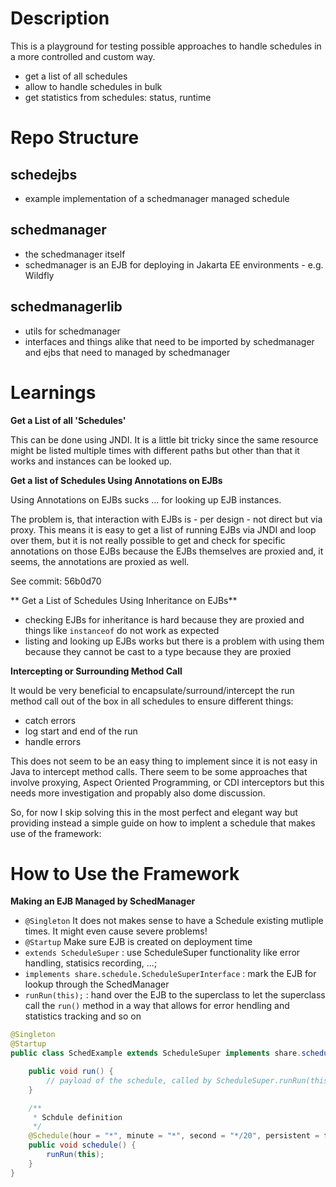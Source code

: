 # Description

This is a playground for testing possible approaches to handle schedules in a more controlled and custom way.

- get a list of all schedules
- allow to handle schedules in bulk 
- get statistics from schedules: status, runtime
  


# Repo Structure

## schedejbs

- example implementation of a schedmanager managed schedule


## schedmanager

- the schedmanager itself
- schedmanager is an EJB for deploying in Jakarta EE environments - e.g. Wildfly

## schedmanagerlib

- utils for schedmanager
- interfaces and things alike that need to be imported by schedmanager and ejbs that need to managed by schedmanager 
                             
# Learnings

**Get a List of all 'Schedules'**

This can be done using JNDI. It is a little bit tricky since the same resource might be listed multiple times with different paths but other than that it works and instances can be looked up.

**Get a list of Schedules Using Annotations on EJBs**

Using Annotations on EJBs sucks ... for looking up EJB instances. 

The problem is, that interaction with EJBs is - per design - not direct but via proxy. This means it is easy to get a list of running EJBs via JNDI and loop over them, but it is not really possible to get and check for specific annotations on those EJBs because the EJBs themselves are proxied and, it seems, the annotations are proxied as well.  

See commit:  56b0d70
                             
** Get a List of Schedules Using Inheritance on EJBs**

- checking EJBs for inheritance is hard because they are proxied and things like `instanceof` do not work as expected
- listing and looking up EJBs works but there is a problem with using them because they cannot be cast to a type because they are proxied


**Intercepting or Surrounding Method Call**

It would be very beneficial to encapsulate/surround/intercept the run method call out of the box in all schedules to ensure different things:
- catch errors 
- log start and end of the run
- handle errors

This does not seem to be an easy thing to implement since it is not easy in Java to intercept method calls. There seem to be some approaches that involve proxying, Aspect Oriented Programming, or CDI interceptors but this needs more investigation and propably also dome discussion.

So, for now I skip solving this in the most perfect and elegant way but providing instead a simple guide on how to implent a schedule that makes use of the framework: 

# How to Use the Framework

**Making an EJB Managed by SchedManager**

- `@Singleton` It does not makes sense to have a Schedule existing mutliple times. It might even cause severe problems!
- `@Startup` Make sure EJB is created on deployment time
-  `extends ScheduleSuper` :  use ScheduleSuper functionality like error handling, statisics recording, ...;
-  `implements share.schedule.ScheduleSuperInterface` : mark the EJB for lookup through the SchedManager
-  `runRun(this);` : hand over the EJB to the superclass to let the superclass call the `run()` method in a way that allows for error hendling and statistics tracking and so on 


```java
@Singleton 
@Startup
public class SchedExample extends ScheduleSuper implements share.schedule.ScheduleSuperInterface {

    public void run() {
        // payload of the schedule, called by ScheduleSuper.runRun(this)
    }

    /**
     * Schdule definition
     */
    @Schedule(hour = "*", minute = "*", second = "*/20", persistent = false)
    public void schedule() {
        runRun(this);
    }
}
```
